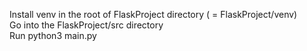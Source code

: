 Install venv in the root of FlaskProject directory ( = FlaskProject/venv)  
Go into the FlaskProject/src directory  
Run python3 main.py  
